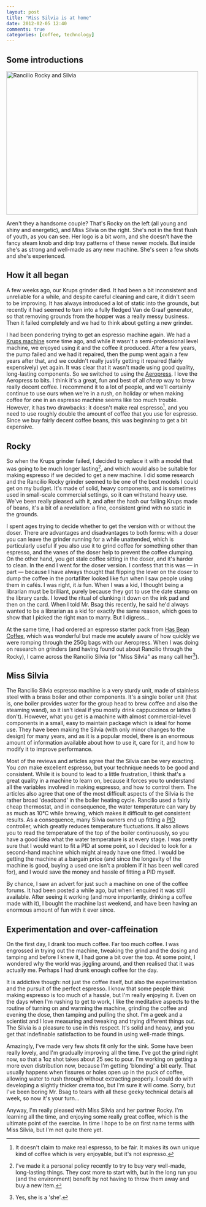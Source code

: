 ```yaml
---
layout: post
title: "Miss Silvia is at home"
date: 2012-02-05 12:40
comments: true
categories: [coffee, technology]
---
```


## Some introductions

<a href="http://www.flickr.com/photos/bsag/6824065319/" title="Rancilio Rocky and Silvia by bsag, on Flickr"><img src="http://farm8.staticflickr.com/7159/6824065319_97e82fd78c.jpg" width="500" height="374" alt="Rancilio Rocky and Silvia"></a> 

Aren't they a handsome couple? That's Rocky on the left (all young and
shiny and energetic), and Miss Silvia on the right. She's not in the
first flush of youth, as you can see. Her logo is a bit worn, and she
doesn't have the fancy steam knob and drip tray patterns of these newer
models. But inside she's as strong and well-made as any new machine.
She's seen a few shots and she's experienced.

## How it all began

A few weeks ago, our Krups grinder died. It had been a bit
inconsistent and unreliable for a while, and despite careful cleaning and care,
it didn't seem to be improving. It has always introduced a lot of static into
the grounds, but recently it had seemed to turn into a fully fledged Van de
Graaf generator, so that removing grounds from the hopper was a really messy
business. Then it failed completely and we had to think about getting a new
grinder.

I had been pondering trying to get an espresso machine again. We had a
[Krups machine][] some time ago, and while it wasn't a semi-professional level
machine, we enjoyed using it and the coffee it produced. After a few years, the
pump failed and we had it repaired, then the pump went again a few years after
that, and we couldn't really justify getting it repaired (fairly expensively)
yet again. It was clear that it wasn't made using good quality,
long-lasting components. So we switched to using the [Aeropress][]. I love the
Aeropress to bits. I think it's a great, fun and best of all _cheap_ way to
brew really decent coffee. I recommend it to a lot of people, and we'll
certainly continue to use ours when we're in a rush, on holiday or when making
coffee for one in an espresso machine seems like too much trouble. However,
it has two drawbacks: it doesn't make real espresso[^1], and you need to use
roughly double the amount of coffee that you use for espresso. Since we buy
fairly decent coffee beans, this was beginning to get a bit expensive.

## Rocky

So when the Krups grinder failed, I decided to replace it with a model
that was going to be much longer lasting[^2], and which would also be
suitable for making espresso if we decided to get a new machine. I
did some research and the Rancilio Rocky grinder seemed to be one of
the best models I could get on my budget. It's made of solid, heavy
components, and is sometimes used in small-scale commercial settings,
so it can withstand heavy use. We've been really pleased with it, and after
the hash our failing Krups made of beans, it's a bit of a revelation: a
fine, consistent grind with no static in the grounds.

I spent ages trying to decide whether to get the version with or without
the doser. There are advantages and disadvantages to both forms: with a
doser you can leave the grinder running for a while unattended, which
is particularly useful if you also use it to grind coffee for something
other than espresso, and the vanes of the doser help to prevent the
coffee clumping. On the other hand, you get stale coffee sitting in
the doser, and it's harder to clean. In the end I went for the doser
version. I confess that this was &mdash; in part &mdash; because I
have always thought that flipping the lever on the doser to dump the
coffee in the portafilter looked like fun when I saw people using them
in caf&eacute;s. I was right, it _is_ fun. When I was a kid, I thought
being a librarian must be brilliant, purely because they got to use the
date stamp on the library cards. I loved the ritual of clunking it down
on the ink pad and then on the card. When I told Mr. Bsag this recently,
he said he'd always wanted to be a librarian as a kid for exactly the
same reason, which goes to show that I picked the right man to marry.
But I digress...

At the same time, I had ordered an espresso starter pack from 
[Has Bean Coffee][], which was wonderful but made me acutely aware of how
quickly we were romping through the 250g bags with our Aeropress. When I was
doing on research on grinders (and having found out about Rancilio through the
Rocky), I came across the Rancilio Silvia (or "Miss Silvia" as many call
her[^3]).

## Miss Silvia

The Rancilio Silvia espresso machine is a very sturdy unit, made of stainless
steel with a brass boiler and other components. It's a single boiler unit (that
is, one boiler provides water for the group head to brew coffee and also the
steaming wand), so it isn't ideal if you mostly drink cappuccinos or lattes (I
don't). However, what you get is a machine with almost commercial-level
components in a small, easy to maintain package which is ideal for home use.
They have been making the Silvia (with only minor changes to the design) for
many years, and as it is a popular model, there is an enormous amount of
information available about how to use it, care for it, and how to modify it to
improve performance.

Most of the reviews and articles agree that the Silvia can be very
exacting. You _can_ make excellent espresso, but your technique needs
to be good and consistent. While it is bound to lead to a little
frustration, I think that's a great quality in a machine to learn on,
because it forces you to understand all the variables involved in making
espresso, and how to control them. The articles also agree that one of
the most difficult aspects of the Silvia is the rather broad 'deadband'
in the boiler heating cycle. Rancilio used a fairly cheap thermostat,
and in consequence, the water temperature can vary by as much as
10&deg;C while brewing, which makes it difficult to get consistent
results. As a consequence, many Silvia owners end up fitting a [PID][] controller,
which greatly reduces temperature fluctuations. It also allows you to
read the temperature of the top of the boiler continuously, so you have
a good idea what the water temperature is at every stage. I was pretty
sure that I would want to fit a PID at some point, so I decided to look
for a second-hand machine which might already have one fitted. I would
be getting the machine at a bargain price (and since the longevity of
the machine is good, buying a used one isn't a problem if it has been
well cared for), and I would save the money and hassle of fitting a PID
myself.

By chance, I saw an advert for just such a machine on one of the coffee forums.
It had been posted a while ago, but when I enquired it was still available.
After seeing it working (and more importantly, drinking a coffee made with it),
I bought the machine last weekend, and have been having an enormous amount of
fun with it ever since.

## Experimentation and over-caffeination

On the first day, I drank too much coffee. Far too much coffee. I was
engrossed in trying out the machine, tweaking the grind and the dosing
and tamping and before I knew it, I had gone a bit over the top. At some
point, I wondered why the world was jiggling around, and then realised
that it was actually me. Perhaps I had drunk enough
coffee for the day.

It is addictive though: not just the coffee itself, but also the
experimentation and the pursuit of the perfect espresso. I know that some
people think making espresso is too much of a hassle, but I'm really enjoying
it. Even on the days when I'm rushing to get to work, I like the meditative
aspects to the routine of turning on and warming the machine, grinding the
coffee and evening the dose, then tamping and pulling the shot. I'm a geek and
a scientist and I love measuring and tweaking and trying different things out.
The Silvia is a pleasure to use in this respect. It's solid and heavy, and you
get that indefinable satisfaction to be found in using well-made things.

Amazingly, I've made very few shots fit only for the sink. Some have
been really lovely, and I'm gradually improving all the time. I've got
the grind right now, so that a 1oz shot takes about 25 sec to pour. I'm
working on getting a more even distribution now, because I'm getting
'blonding' a bit early. That usually happens when fissures or holes
open up in the puck of coffee, allowing water to rush through without
extracting properly. I could do with developing a slightly thicker crema
too, but I'm sure it will come. Sorry, but I've been boring Mr. Bsag to
tears with all these geeky technical details all week, so now it's your
turn...

Anyway, I'm really pleased with Miss Silvia and her partner Rocky. I'm learning
all the time, and enjoying some really great coffee, which is the ultimate point of the
exercise. In time I hope to be on first name terms with Miss Silvia, but I'm
not quite there yet.

[^1]: It doesn't claim to make real espresso, to be fair. It makes its own unique kind of coffee which is very enjoyable, but it's not espresso.

[^2]: I've made it a personal policy recently to try to buy very well-made, long-lasting things. They cost more to start with, but in the long run you (and the environment) benefit by not having to throw them away and buy a new item.

[^3]: Yes, she is a 'she'.

[Krups machine]: http://www.rousette.org.uk/blog/archives/upgrading-through-replacement-parts/
[Aeropress]: http://rousette.org.uk/blog/archives/aeropress/
[Has Bean Coffee]: http://hasbean.co.uk/
[PID]: http://en.wikipedia.org/wiki/PID_controller
